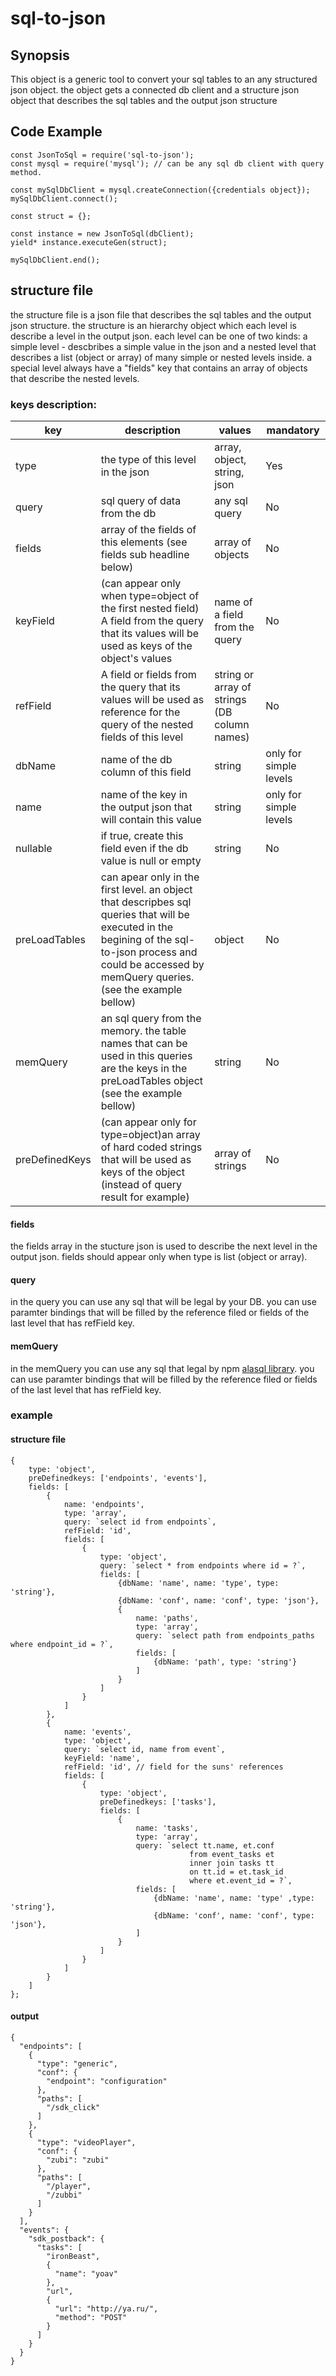 # sql-to-json

## Synopsis

This object is a generic tool to convert your sql tables to an any structured json object.
the object gets a connected db client and a structure json object that describes the sql tables and the output json structure

## Code Example

```
const JsonToSql = require('sql-to-json');
const mysql = require('mysql'); // can be any sql db client with query method.

const mySqlDbClient = mysql.createConnection({credentials object});
mySqlDbClient.connect();

const struct = {};

const instance = new JsonToSql(dbClient);
yield* instance.executeGen(struct);

mySqlDbClient.end();
```

## structure file

the structure file is a json file that describes the sql tables and the output json structure.
the structure is an hierarchy object which each level is describe a level in the output json. each level can be one of two kinds: a simple level - descbribes a simple value in the json and a nested level that describes a list (object or array) of many simple or nested levels inside. a special level always have a "fields" key that contains an array of objects that describe the nested levels.

### keys description:

| key        | description           | values  | mandatory |
| ------------- |--------------------------------------------| ----------------| --------|
| type      |the type of this level in the json |array, object, string, json |Yes|
| query      | sql query of data from the db       |any sql query |No|
| fields      | array of the fields of this elements (see fields sub headline below)       |array of objects|No|
| keyField | (can appear only when type=object of the first nested field) A field from the query that its values will be used as keys of the object's values        |name of a field from the query |No|
| refField | A field or fields from the query that its values will be used as reference for the query of the nested fields of this level | string or array of strings (DB column names)|No|
| dbName      | name of the db column of this field |string |only for simple levels|
| name      | name of the key in the output json that will contain this value |string |only for simple levels|
| nullable      | if true, create this field even if the db value is null or empty |string |No|
| preLoadTables      | can apear only in the first level. an object that descripbes sql queries that will be executed in the begining of the sql-to-json process and could be accessed by memQuery queries. (see the example bellow) |object |No|
| memQuery      | an sql query from the memory. the table names that can be used in this queries are the keys in the preLoadTables object (see the example bellow)|string |No|
| preDefinedKeys      |(can appear only for type=object)an array of hard coded strings that will be used as keys of the object (instead of query result for example)|array of strings |No|

#### fields 
the fields array in the stucture json is used to describe the next level in the output json. fields should appear only when type is list (object or array).

#### query

in the query you can use any sql that will be legal by your DB. you can use paramter bindings that will be filled by the reference filed or fields of the last level that has refField key.

#### memQuery

in the memQuery you can use any sql that legal by npm [alasql library](https://www.npmjs.com/package/alasql). you can use paramter bindings that will be filled by the reference filed or fields of the last level that has refField key.

### example
#### structure file
```
{
	type: 'object',
	preDefinedkeys: ['endpoints', 'events'],
	fields: [
		{
			name: 'endpoints',
			type: 'array',
			query: `select id from endpoints`,
			refField: 'id',
			fields: [
				{
					type: 'object',
					query: `select * from endpoints where id = ?`,
					fields: [
						{dbName: 'name', name: 'type', type: 'string'},
						{dbName: 'conf', name: 'conf', type: 'json'},
						{
							name: 'paths',
							type: 'array',
							query: `select path from endpoints_paths where endpoint_id = ?`,
							fields: [
								{dbName: 'path', type: 'string'}
							]
						}
					]
				}
			]
		},
		{
			name: 'events',
			type: 'object',
			query: `select id, name from event`,
			keyField: 'name',
			refField: 'id', // field for the suns' references
			fields: [
				{
					type: 'object',
					preDefinedkeys: ['tasks'],
					fields: [
						{
							name: 'tasks',
							type: 'array',
							query: `select tt.name, et.conf
									    from event_tasks et
									    inner join tasks tt
									    on tt.id = et.task_id
									    where et.event_id = ?`,
							fields: [
								{dbName: 'name', name: 'type' ,type: 'string'},
								{dbName: 'conf', name: 'conf', type: 'json'},
							]
						}
					]
				}
			]
		}
	]
};
```
#### output
```
{
  "endpoints": [
    {
      "type": "generic",
      "conf": {
        "endpoint": "configuration"
      },
      "paths": [
        "/sdk_click"
      ]
    },
    {
      "type": "videoPlayer",
      "conf": {
        "zubi": "zubi"
      },
      "paths": [
        "/player",
        "/zubbi"
      ]
    }
  ],
  "events": {
    "sdk_postback": {
      "tasks": [
        "ironBeast",
        {
          "name": "yoav"
        },
        "url",
        {
          "url": "http://ya.ru/",
          "method": "POST"
        }
      ]
    }
  }
}
```

